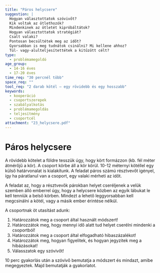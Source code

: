 ```yaml
---
title: "Páros helycsere"
suggestion: | 
  Hogyan választottatok szóvivőt?
  Kik voltak az ötlethozók? 
  Mindenkinek az ötletét kipróbáltátok?
  Hogyan választottatok stratégiát?
  Csalt valaki?
  Pontosan becsültétek meg az időt?
  Gyorsabban is meg tudnátok csinálni? Mi kellene ahhoz?
  Túl- vagy-alulteljesítettétek a kitűzött célt?
type:
  - problémamegoldó
age_group:
  - 14-16 éves
  - 17-20 éves
time_req: "30 percnél több"
space_req: ""
tool_req: "2 darab kötél – egy rövidebb és egy hosszabb"
keywords: 
  - kooperáció
  - csoportszerepek
  - szabályalkotás
  - problémamegoldás
  - teljesítmény
  - csoportcél
attachment: "23_helycsere.pdf"
---
```


# Páros helycsere

A rövidebb kötelet a földre tesszük úgy, hogy kört formázzon (kb. fél méter átmérőjű a kör). A csoport körbe áll a kör körül. 10-12 méternyi kötéllel egy külső határvonalat is kialakítunk. A feladat páros számú résztvevőt igényel, így ha páratlanul van a csoport, egy valaki mérheti az időt.

A feladat az, hogy a résztvevők párokban helyet cseréljenek a velük szemben álló emberrel úgy, hogy a helycsere közben az egyik lábukat le kell tenniük a belső körben. Mindezt a lehető leggyorsabban kell megcsinálni a kötél, vagy a másik ember érintése nélkül.

A csoportnak öt utasítást adunk:

1. Határozzátok meg a csoport által használt módszert!
2. Határozzátok meg, hogy mennyi idő alatt tud helyet cserélni mindenki a csoportból!
3. Határozzátok meg a csoport által elfogadható hibaszázalékot!
4. Határozzátok meg, hogyan figyelitek, és hogyan jegyzitek meg a hibázásokat!
5. Válasszatok egy szóvivőt!

10 perc gyakorlás után a szóvivő bemutatja a módszert és mindazt, amibe megegyeztek. Majd bemutatják a gyakorlatot.
  
  
